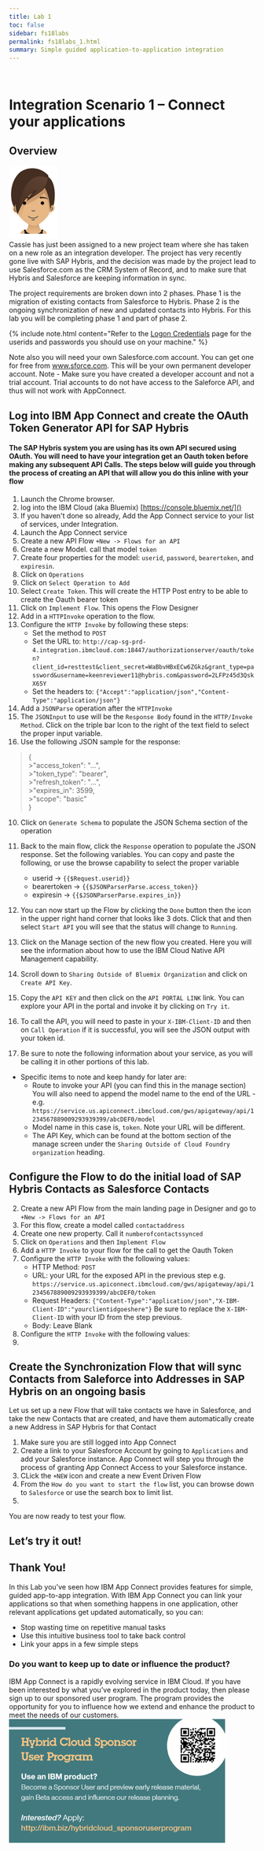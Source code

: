 ```yaml
---
title: Lab 1
toc: false
sidebar: fs18labs
permalink: fs18labs_1.html
summary: Simple guided application-to-application integration
---
```

 
# Integration Scenario 1 – Connect your applications

## Overview
![](./images/df17labs/cassie.png)  
Cassie has just been assigned to a new project team where she has taken on a new role as an integration developer. The project has very recently gone live with SAP Hybris, and the decision was made by the project lead to use Salesforce.com as the CRM System of Record, and to make sure that Hybris and Salesforce are keeping information in sync.  

The project requirements are broken down into 2 phases.  Phase 1 is the migration of existing contacts from Salesforce to Hybris.  Phase 2 is the ongoing synchronization of new and updated contacts into Hybris.  For this lab you will be completing phase 1 and part of phase 2.

{% include note.html content="Refer to the [Logon Credentials](fs18labs_creds.html) page for the userids and passwords you should use on your machine." %}

Note also you will need your own Salesforce.com account.  You can get one for free from www.sforce.com.  This will be your own permanent developer account.  Note - Make sure you have created a developer account and not a trial account.  Trial accounts to do not have access to the Saleforce API, and thus will not work with AppConnect.

 
## Log into IBM App Connect and create the OAuth Token Generator API for SAP Hybris
#### The SAP Hybris system you are using has its own API secured using OAuth.  You will need to have your integration get an Oauth token before making any subsequent API Calls.  The steps below will guide you through the process of creating an API that will allow you do this inline with your flow

1. Launch the Chrome browser. 
2. log into the IBM Cloud (aka Bluemix) [https://console.bluemix.net/]()
3. If you haven't done so already, Add the App Connect service to your list of services, under Integration.  
4. Launch the App Connect service
1. Create a new API Flow `+New -> Flows for an API`
2. Create a new Model.  call that model `token`
3. Create four properties for the model: `userid`, `password`,  `bearertoken`, and `expiresin`.
4. Click on `Operations`
5. Click on `Select Operation to Add`
6. Select `Create Token`.  This will create the HTTP Post entry to be able to create the Oauth bearer token
7. Click on `Implement Flow`.  This opens the Flow Designer
4. Add in a `HTTPInvoke` operation to the flow.
5. Configure the `HTTP Invoke` by following these steps:
	* Set the method to `POST`
	* Set the URL to:  `http://cap-sg-prd-4.integration.ibmcloud.com:18447/authorizationserver/oauth/token?client_id=resttest&client_secret=WaBbvHBxECw6ZGkz&grant_type=password&username=keenreviewer11@hybris.com&password=2LFPz45d3QskX65Y`
	* Set the headers to: `{"Accept":"application/json","Content-Type":"application/json"}`
8. Add a `JSONParse` operation after the `HTTPInvoke`
9. The `JSONInput` to use will be the `Response Body` found in the `HTTP/Invoke Method`.  Click on the triple bar Icon to the right of the text field to select the proper input variable.
9. Use the following JSON sample for the response:
>
>{  
	>"access_token": "...",  
	>"token_type": "bearer",  
	>"refresh_token": "...",  
	>"expires_in": 3599,  
	>"scope": "basic"  
>}  

10. Click on 	`Generate Schema` to populate the JSON Schema section of the operation

11. Back to the main flow, click the `Response` operation to populate the JSON response. Set the following variables.  You can copy and paste the following, or use the browse capability to select the proper variable
	* userid -> `{{$Request.userid}}`
	* bearertoken -> `{{$JSONParserParse.access_token}}`
	* expiresin -> `{{$JSONParserParse.expires_in}}`
12. You can now start up the Flow by clicking the `Done` button then the icon in the upper right hand corner that looks like 3 dots.  Click that and then select `Start API` you will see that the status will change to `Running`.
13. Click on the Manage section of the new flow you created.  Here you will see the information about how to use the IBM Cloud Native API Management capability.
14. Scroll down to `Sharing Outside of Bluemix Organization` and click on `Create API Key`.  
15. Copy the `API KEY` and then click on the `API PORTAL LINK` link. You can explore your API in the portal and invoke it by clicking on `Try it`.
16. To call the API, you will need to paste in your `X-IBM-Client-ID` and then on `Call Operation` if it is successful, you will see the JSON output with your token id.
17. Be sure to note the following information about your service, as you will be calling it in other portions of this lab.

* Specific items to note and keep handy for later are:
	* Route to invoke your API (you can find this in the manage section) You will also 	need to append the model name to the end of the URL - e.g. `https://service.us.apiconnect.ibmcloud.com/gws/apigateway/api/1234567889009293939399/abcDEF0/model` 
	* Model name in this case is, 	`token`.  Note your URL will be different.
	* The API Key, which can be found at the bottom section of the manage screen under the `Sharing Outside of Cloud Foundry organization` heading. 

## Configure the Flow to do the initial load of SAP Hybris Contacts as Salesforce Contacts

2. Create a new API Flow from the main landing page in Designer and go to `+New -> Flows for an API`
2. For this flow, create a model called `contactaddress`
3. Create one new property.  Call it `numberofcontactssynced`
4. Click on `Operations` and then `Implement Flow`
5. Add a `HTTP Invoke` to your flow for the call to get the Oauth Token
6. Configure the `HTTP Invoke` with the following values:
	* HTTP Method: `POST`
	* URL: your URL for the exposed API in the previous step e.g. `https://service.us.apiconnect.ibmcloud.com/gws/apigateway/api/1234567889009293939399/abcDEF0/token`
	* Request Headers: `{"Content-Type":"application/json","X-IBM-Client-ID":"yourclientidgoeshere"}` Be sure to replace the `X-IBM-Client-ID` with your ID from the step previous.
	* Body: Leave Blank
6. Configure the `HTTP Invoke` with the following values:
7. 
## Create the Synchronization Flow that will sync Contacts from Saleforce into Addresses in SAP Hybris on an ongoing basis
Let us set up a new Flow that will take contacts we have in Salesforce, and take the new Contacts that are created, and have them automatically create a new Address in SAP Hybris for that Contact

1. Make sure you are still logged into App Connect
2. Create a link to your Salesforce Account by going to `Applications` and add your Salesforce instance.  App Connect will step you through the process of granting App Connect Access to your Salesforce instance.
3. CLick the `+NEW` icon and create a new Event Driven Flow
4. From the `How do you want to start the flow` list, you can browse down to `Salesforce` or use the search box to limit list.
5. 

 
You are now ready to test your flow.

## Let’s try it out!


## Thank You!

In this Lab you’ve seen how IBM App Connect provides features for simple, guided app-to-app integration. With IBM App Connect you can link your applications so that when something happens in one application, other relevant applications get updated automatically, so you can:

* Stop wasting time on repetitive manual tasks
* Use this intuitive business tool to take back control
* Link your apps in a few simple steps


### Do you want to keep up to date or influence the product?
IBM App Connect is a rapidly evolving service in IBM Cloud. If you have been interested by what you’ve explored in the product today, then please sign up to our sponsored user program. The program provides the opportunity for you to influence how we extend and enhance the product to meet the needs of our customers.    
![](./images/df17labs/df2-image45.png)